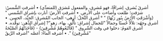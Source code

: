 ‌أشرقَ يُشرق، إشراقًا، فهو مُشرِق، والمفعول مُشرَق (للمتعدِّي)
• أشرقتِ الشَّمسُ: شرَقت؛ طلعت وأضاءت على الأرض.
• أشرقتِ الأرضُ: أنارت بإشراق الشّمس " {وَأَشْرَقَتِ الأَرْضُ بِنُورِ رَبِّهَا} " ° ‌أشرق النَّخلُ: أزهى- الجانب المُشرِق: الجيِّد، الحسن.
• ‌أشرق وجهُه: تلألأ حُسنًا وجمالاً "للجمال إشراق: تألُّق، بهاء، زهو"? إشراق الذِّهن: توقُّده.
• ‌أشرق القومُ: دخلوا في وقت الشّروق " {فَأَتْبَعُوهُمْ مُشْرِقِينَ} - {فَأَخَذَتْهُمُ الصَّيْحَةُ مُشْرِقِينَ} ".
• أشرقه الماءُ: أغصَّه "أشرقه الرِّيقُ"